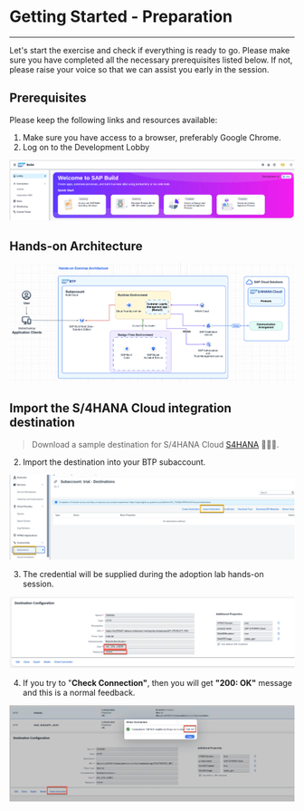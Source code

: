 <div class="draftWatermark"></div>


# Getting Started - Preparation
---
Let's start the exercise and check if everything is ready to go.
Please make sure you have completed all the necessary prerequisites listed below. If not, please raise your voice so that we can assist you early in the session.

## Prerequisites
Please keep the following links and resources available:

1. Make sure you have access to a browser, preferably Google Chrome.
2. Log on to the Development Lobby  

![](vx_images/425197712134838.png)


## Hands-on Architecture


![](vx_images/142275346792344.png)


## Import the S/4HANA Cloud integration destination

> Download a sample destination for S/4HANA Cloud [S4HANA](https://robin-qiu.github.io/BTP-CAP-Development-with-SAP-Build-Code---Bring-Your-Own-Tenant/vx_attachments/477573873607615/ADOPTION_LAB_API_BUSINESS_PARTNER ':include')  :truck::truck::truck:.

2. Import the destination into your BTP subaccount.

![](vx_images/357765362683302.png)

3. The credential will be supplied during the adoption lab hands-on session.

![](vx_images/223664850142809.png)

4. If you try to "**Check Connection"**, then you will get **"200: OK"** message and this is a normal feedback.

![](vx_images/514951381489265.png)